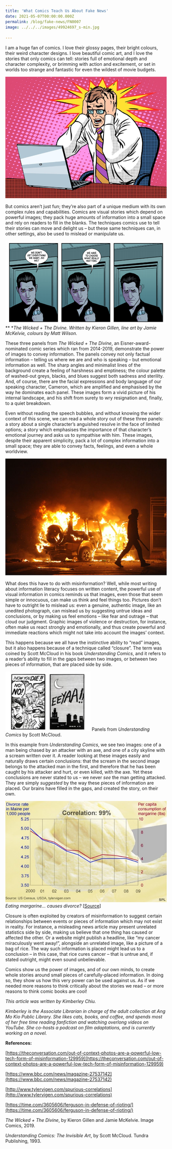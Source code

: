 ```yaml
---
title: 'What Comics Teach Us About Fake News'
date: 2021-05-07T00:00:00.000Z
permalink: /blog/fake-news/FN0007
image: ../../../images/49924697_s-min.jpg

---
```


I am a huge fan of comics. I love their glossy pages, their bright colours, their weird character designs. I love beautiful comic art, and I love the stories that only comics can tell: stories full of emotional depth and character complexity, or brimming with action and excitement, or set in worlds too strange and fantastic for even the wildest of movie budgets.  

![](../../../images/49924697_s-min.jpg)

But comics aren’t just fun; they’re also part of a unique medium with its own complex rules and capabilities. Comics are visual stories which depend on powerful images; they pack huge amounts of information into a small space and rely on readers to fill in the blanks. The techniques comics use to tell their stories can move and delight us – but these same techniques can, in other settings, also be used to mislead or manipulate us.

![](../../../images/comics-panel-1-min.png)
** **The Wicked + The Divine. Written by Kieron Gillen, line art by Jamie McKelvie, colours by Matt Wilson.*



These three panels from *The Wicked + The Divine*, an Eisner-award-nominated comic series which ran from 2014-2019, demonstrate the power of images to convey information. The panels convey not only factual information – telling us where we are and who is speaking – but emotional information as well. The sharp angles and minimalist lines of the background create a feeling of harshness and emptiness; the colour palette of washed-out greys, blacks, and blues suggest both sadness and sterility. And, of course, there are the facial expressions and body language of our speaking character, Cameron, which are amplified and emphasised by the way he dominates each panel. These images form a vivid picture of his internal landscape, and his shift from surety to wry resignation and, finally, to a quiet breakdown.

Even without reading the speech bubbles, and without knowing the wider context of this scene, we can read a whole story out of these three panels: a story about a single character’s anguished resolve in the face of limited options; a story which emphasises the importance of that character’s emotional journey and asks us to sympathise with him. These images, despite their apparent simplicity, pack a lot of complex information into a small space; they are able to convey facts, feelings, and even a whole worldview. 

![](../../../images/83289047_s-min.jpg)



What does this have to do with misinformation? Well, while most writing about information literacy focuses on written content, the powerful use of visual information in comics reminds us that images, even those that seem simple or innocuous, can make us think and feel things too. Pictures don’t have to outright lie to mislead us: even a genuine, authentic image, like an unedited photograph, can mislead us by suggesting untrue ideas and conclusions, or by making us feel emotions – like fear and outrage – that cloud our judgment. Graphic images of violence or destruction, for instance, often make us react strongly and emotionally, and thus create powerful and immediate reactions which might not take into account the images’ context.

This happens because we all have the instinctive ability to “read” images, but it also happens because of a technique called “closure”. The term was coined by Scott McCloud in his book *Understanding Comics*, and it refers to a reader’s ability to fill in the gaps between two images, or between two pieces of information, that are placed side by side.

![](../../../images/comics-panel-2-min.jpg) 
 Panels from *Understanding Comics* by Scott McCloud.

In this example from *Understanding Comics*, we see two images: one of a man being chased by an attacker with an axe, and one of a city skyline with a scream written over it. A reader looking at these images easily and naturally draws certain conclusions: that the scream in the second image belongs to the attacked man in the first, and therefore that he has been caught by his attacker and hurt, or even killed, with the axe. Yet these conclusions are never stated to us – we never *see* the man getting attacked. They are simply *suggested* by the way these pieces of information are placed. Our brains have filled in the gaps, and created the story, on their own. 



![](../../../images/comics-panel-3-min.jpg)
 *Eating margarine… causes divorce?* [[Source](https://www.bbc.com/news/magazine-27537142)]

Closure is often exploited by creators of misinformation to suggest certain relationships between events or pieces of information which may not exist in reality. For instance, a misleading news article may present unrelated statistics side by side, making us believe that one thing has caused or affected the other. Or a website might publish a headline, like “my cancer miraculously went away!”, alongside an unrelated image, like a picture of a bag of rice. The way such information is placed might lead us to a conclusion – in this case, that rice cures cancer – that is untrue and, if stated outright, might even sound unbelievable. 

Comics show us the power of images, and of our own minds, to create whole stories around small pieces of carefully-placed information. In doing so, they show us how this very power can be used against us. As if we needed more reasons to think critically about the stories we read – or more reasons to think comic books are cool!



 *This article was written by Kimberley Chiu.*  

*Kimberley is the Associate Librarian in charge of the adult collection at Ang Mo Kio Public Library. She likes cats, books, and coffee, and spends most of her free time reading fanfiction and watching overlong videos on YouTube. She co-hosts a podcast on film adaptations, and is currently working on a novel.*



**References:**

[https://theconversation.com/out-of-context-photos-are-a-powerful-low-tech-form-of-misinformation-129959](https://theconversation.com/out-of-context-photos-are-a-powerful-low-tech-form-of-misinformation-129959)

[https://www.bbc.com/news/magazine-27537142](https://www.bbc.com/news/magazine-27537142)

[http://www.tylervigen.com/spurious-correlations](http://www.tylervigen.com/spurious-correlations)

[https://time.com/3605606/ferguson-in-defense-of-rioting/](https://time.com/3605606/ferguson-in-defense-of-rioting/)

*The Wicked + The Divine*, by Kieron Gillen and Jamie McKelvie. Image Comics, 2019.

*Understanding Comics: The Invisible Art*, by Scott McCloud. Tundra Publishing, 1993. 

 